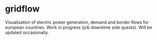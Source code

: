 # gridflow

Visualisation of electric power generation, demand and border flows for european countries. Work in progress (job downtime side quests). Will be updated occasionally.
